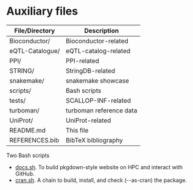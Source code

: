 # Auxiliary files

File/Directory   | Description
-----------------|------------------------
Bioconductor/    | Bioconductor-related
eQTL-Catalogue/  | eQTL-catalog-related
PPI/             | PPI-related
STRING/          | StringDB-related
snakemake/       | snakemake showcase
scripts/         | Bash scripts
tests/           | SCALLOP-INF-related
turboman/        | turboman reference data
UniProt/         | UniProt-related
README.md        | This file
REFERENCES.bib   | BibTeX bibliography

Two Bash scripts

- [docs.sh](scripts/docs.sh). To build pkgdown-style website on HPC and interact with GitHub.
- [cran.sh](scripts/cran.sh). A chain to build, install, and check (--as-cran) the package.
